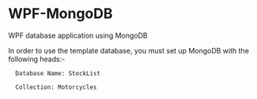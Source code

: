 # WPF-MongoDB
 WPF database application using MongoDB
 
  In order to use the template database, you must set up MongoDB with the following heads:-

      Database Name: StockList

      Collection: Motorcycles

